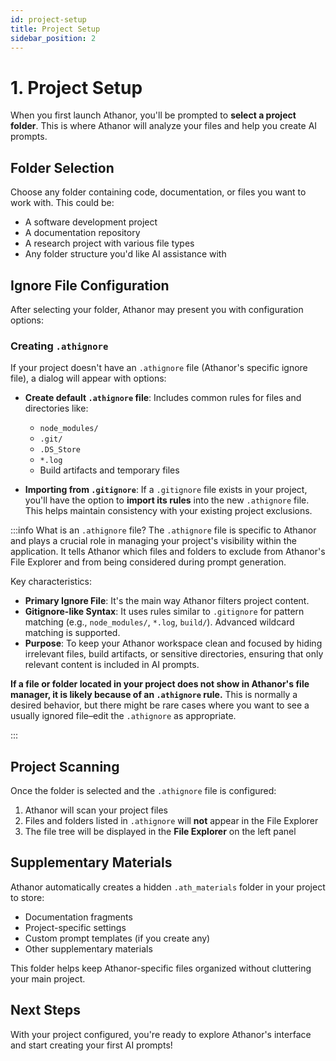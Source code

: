 ```yaml
---
id: project-setup
title: Project Setup
sidebar_position: 2
---
```


# 1. Project Setup

When you first launch Athanor, you'll be prompted to **select a project folder**. This is where Athanor will analyze your files and help you create AI prompts.

## Folder Selection

Choose any folder containing code, documentation, or files you want to work with. This could be:

- A software development project
- A documentation repository
- A research project with various file types
- Any folder structure you'd like AI assistance with

## Ignore File Configuration

After selecting your folder, Athanor may present you with configuration options:

### Creating `.athignore`

If your project doesn't have an `.athignore` file (Athanor's specific ignore file), a dialog will appear with options:

- **Create default `.athignore` file**: Includes common rules for files and directories like:

  - `node_modules/`
  - `.git/`
  - `.DS_Store`
  - `*.log`
  - Build artifacts and temporary files

- **Importing from `.gitignore`**: If a `.gitignore` file exists in your project, you'll have the option to **import its rules** into the new `.athignore` file. This helps maintain consistency with your existing project exclusions.

:::info What is an `.athignore` file?
The `.athignore` file is specific to Athanor and plays a crucial role in managing your project's visibility within the application. It tells Athanor which files and folders to exclude from Athanor's File Explorer and from being considered during prompt generation.

Key characteristics:

- **Primary Ignore File**: It's the main way Athanor filters project content.
- **Gitignore-like Syntax**: It uses rules similar to `.gitignore` for pattern matching (e.g., `node_modules/`, `*.log`, `build/`). Advanced wildcard matching is supported.
- **Purpose**: To keep your Athanor workspace clean and focused by hiding irrelevant files, build artifacts, or sensitive directories, ensuring that only relevant content is included in AI prompts.

**If a file or folder located in your project does not show in Athanor's file manager, it is likely because of an `.athignore` rule.** This is normally a desired behavior, but there might be rare cases where you want to see a usually ignored file–edit the `.athignore` as appropriate.

:::

## Project Scanning

Once the folder is selected and the `.athignore` file is configured:

1. Athanor will scan your project files
2. Files and folders listed in `.athignore` will **not** appear in the File Explorer
3. The file tree will be displayed in the **File Explorer** on the left panel

## Supplementary Materials

Athanor automatically creates a hidden `.ath_materials` folder in your project to store:

- Documentation fragments
- Project-specific settings
- Custom prompt templates (if you create any)
- Other supplementary materials

This folder helps keep Athanor-specific files organized without cluttering your main project.

## Next Steps

With your project configured, you're ready to explore Athanor's interface and start creating your first AI prompts!
